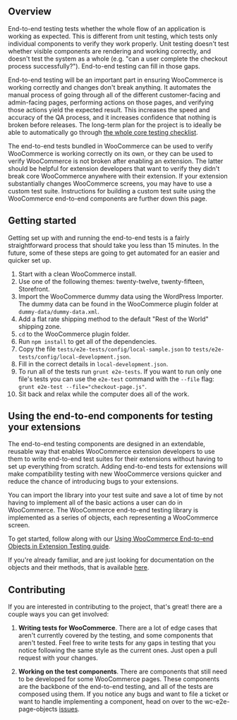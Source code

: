 ## Overview

End-to-end testing tests whether the whole flow of an application is working as expected. This is different from unit testing, which tests only individual components to verify they work properly. Unit testing doesn't test whether visible components are rendering and working correctly, and doesn't test the system as a whole (e.g. "can a user complete the checkout process successfully?"). End-to-end testing can fill in those gaps.

End-to-end testing will be an important part in ensuring WooCommerce is working correctly and changes don't break anything. It automates the manual process of going through all of the different customer-facing and admin-facing pages, performing actions on those pages, and verifying those actions yield the expected result. This increases the speed and accuracy of the QA process, and it increases confidence that nothing is broken before releases. The long-term plan for the project is to ideally be able to automatically go through [the whole core testing checklist](https://github.com/woocommerce/woocommerce/wiki/Core-Testing-Checklist).

The end-to-end tests bundled in WooCommerce can be used to verify WooCommerce is working correctly on its own, or they can be used to verify WooCommerce is not broken after enabling an extension. The latter should be helpful for extension developers that want to verify they didn't break core WooCommerce anywhere with their extension. If your extension substantially changes WooCommerce screens, you may have to use a custom test suite. Instructions for building a custom test suite using the WooCommerce end-to-end components are further down this page.

## Getting started

Getting set up with and running the end-to-end tests is a fairly straightforward process that should take you less than 15 minutes. In the future, some of these steps are going to get automated for an easier and quicker set up.
1. Start with a clean WooCommerce install.
2. Use one of the following themes: twenty-twelve, twenty-fifteen, Storefront.
3. Import the WooCommerce dummy data using the WordPress Importer. The dummy data can be found in the WooCommerce plugin folder at `dummy-data/dummy-data.xml`.
4. Add a flat rate shipping method to the default "Rest of the World" shipping zone.
5. `cd` to the WooCommerce plugin folder.
6. Run `npm install` to get all of the dependencies.
7. Copy the file `tests/e2e-tests/config/local-sample.json` to `tests/e2e-tests/config/local-development.json`.
8. Fill in the correct details in `local-development.json`.
9. To run all of the tests run `grunt e2e-tests`. If you want to run only one file's tests you can use the `e2e-test` command with the `--file` flag: `grunt e2e-test --file="checkout-page.js"`.
10. Sit back and relax while the computer does all of the work.

## Using the end-to-end components for testing your extensions

The end-to-end testing components are designed in an extendable, reusable way that enables WooCommerce extension developers to use them to write end-to-end test suites for their extensions without having to set up everything from scratch. Adding end-to-end tests for extensions will make compatibility testing with new WooCommerce versions quicker and reduce the chance of introducing bugs to your extensions.

You can import the library into your test suite and save a lot of time by not having to implement all of the basic actions a user can do in WooCommerce. The WooCommerce end-to-end testing library is implemented as a series of objects, each representing a WooCommerce screen. 

To get started, follow along with our [Using WooCommerce End-to-end Objects in Extension Testing guide](#todo).

If you're already familiar, and are just looking for documentation on the objects and their methods, that is available [here](#needstogolive).

## Contributing

If you are interested in contributing to the project, that's great! there are a couple ways you can get involved:

1. **Writing tests for WooCommerce**. There are a lot of edge cases that aren't currently covered by the testing, and some components that aren't tested. Feel free to write tests for any gaps in testing that you notice following the same style as the current ones. Just open a pull request with your changes.

2. **Working on the test components**. There are components that still need to be developed for some WooCommerce pages. These components are the backbone of the end-to-end testing, and all of the tests are composed using them. If you notice any bugs and want to file a ticket or want to handle implementing a component, head on over to the wc-e2e-page-objects [issues](https://github.com/woocommerce/wc-e2e-page-objects/issues). 

